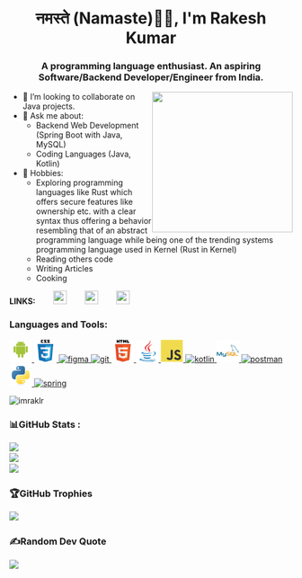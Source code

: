 <h1 align="center">नमस्ते (Namaste)🙏🏻, I'm Rakesh Kumar</h1>
  <h3 align="center">A programming language enthusiast. An aspiring Software/Backend Developer/Engineer from India.</h3>
  <img align='right' src="https://media4.giphy.com/media/XmSFPR3MUxNlCWwNQY/giphy.gif?cid=ecf05e47xgz59qkf0hcqjngzlrr2f3fu4kutzocprptz7kmy&ep=v1_gifs_search&rid=giphy.gif&ct=g" width="250" height="250" class="giphy-embed"/>
    
* 🤝 I’m looking to collaborate on Java projects.
* 💬 Ask me about:
  * Backend Web Development (Spring Boot with Java, MySQL)
  * Coding Languages (Java, Kotlin)
* 📅 Hobbies:
  * Exploring programming languages like Rust which offers secure features like ownership etc. with a clear syntax thus offering a behavior resembling that of an abstract programming language while being one of the trending systems programming language used in Kernel (Rust in Kernel)
  * Reading others code
  * Writing Articles
  * Cooking

**LINKS:**
&emsp;&emsp;[<img src="https://github.com/imraklr/imraklr/assets/44721620/16fd4c02-cd3e-47bf-8df3-bd6166a998da" width="24px" height="24px" />](https://www.linkedin.com/in/rakesh-kumar-4804b71a0/)&emsp;&emsp;
[<img src="https://github.com/imraklr/imraklr/assets/44721620/03786760-ca24-416c-9b89-0ca9db0311b1" width="24px" height="24px" />](https://stackoverflow.com/users/14105067/imraklr)&emsp;&emsp;
[<img src="https://github.com/imraklr/imraklr/assets/44721620/f530d2cd-2731-4c66-a88f-c8f4bf7db1cd" width="24px" height="24px" />](https://www.youtube.com/@rootnode9513)

<h3 align="left">Languages and Tools:</h3>
<p align="left"> <a href="https://developer.android.com" target="_blank" rel="noreferrer"> <img src="https://raw.githubusercontent.com/devicons/devicon/master/icons/android/android-original-wordmark.svg" alt="android" width="40" height="40"/> </a> <a href="https://www.cprogramming.com/" target="_blank" rel="noreferrer"> </a> <a href="https://www.w3schools.com/css/" target="_blank" rel="noreferrer"> <img src="https://raw.githubusercontent.com/devicons/devicon/master/icons/css3/css3-original-wordmark.svg" alt="css3" width="40" height="40"/> </a> <a href="https://www.figma.com/" target="_blank" rel="noreferrer"> <img src="https://www.vectorlogo.zone/logos/figma/figma-icon.svg" alt="figma" width="40" height="40"/> </a> <a href="https://git-scm.com/" target="_blank" rel="noreferrer"> <img src="https://www.vectorlogo.zone/logos/git-scm/git-scm-icon.svg" alt="git" width="40" heigh t="40"/> </a> <a href="https://www.w3.org/html/" target="_blank" rel="noreferrer"> <img src="https://raw.githubusercontent.com/devicons/devicon/master/icons/html5/html5-original-wordmark.svg" alt="html5" width="40" height="40"/> </a> <a href="https://www.java.com" target="_blank" rel="noreferrer"> <img src="https://raw.githubusercontent.com/devicons/devicon/master/icons/java/java-original.svg" alt="java" width="40" height="40"/> </a> <a href="https://developer.mozilla.org/en-US/docs/Web/JavaScript" target="_blank" rel="noreferrer"> <img src="https://raw.githubusercontent.com/devicons/devicon/master/icons/javascript/javascript-original.svg" alt="javascript" width="40" height="40"/> </a> <a href="https://kotlinlang.org" target="_blank" rel="noreferrer"> <img src="https://www.vectorlogo.zone/logos/kotlinlang/kotlinlang-icon.svg" alt="kotlin" width="40" height="40"/> </a> <a href="https://www.mysql.com/" target="_blank" rel="noreferrer"> <img src="https://raw.githubusercontent.com/devicons/devicon/master/icons/mysql/mysql-original-wordmark.svg" alt="mysql" width="40" height="40"/> </a> <a href="https://postman.com" target="_blank" rel="noreferrer"> <img src="https://www.vectorlogo.zone/logos/getpostman/getpostman-icon.svg" alt="postman" width="40" height="40"/> </a> <a href="https://www.python.org" target="_blank" rel="noreferrer"> <img src="https://raw.githubusercontent.com/devicons/devicon/master/icons/python/python-original.svg" alt="python" width="40" height="40"/> </a> <a href="https://spring.io/" target="_blank" rel="noreferrer"> <img src="https://www.vectorlogo.zone/logos/springio/springio-icon.svg" alt="spring" width="40" height="40"/> </a> </p>

<p align="left"> <img src="https://komarev.com/ghpvc/?username=imraklr&label=Profile%20views&color=0e75b6&style=flat" alt="imraklr" /> </p>

### 📊GitHub Stats :
![](https://github-readme-stats.vercel.app/api?username=imraklr&theme=gotham&hide_border=false&include_all_commits=false&count_private=false)<br/>
![](https://github-readme-streak-stats.herokuapp.com/?user=imraklr&theme=gotham&hide_border=false)<br/>
![](https://github-readme-stats.vercel.app/api/top-langs/?username=imraklr&theme=gotham&hide_border=false&include_all_commits=false&count_private=false&layout=compact)

### 🏆GitHub Trophies
![](https://github-trophies.vercel.app/?username=imraklr&theme=radical&no-frame=false&no-bg=false&margin-w=4)

### ✍️Random Dev Quote
![](https://quotes-github-readme.vercel.app/api?type=horizontal&theme=radical)
